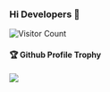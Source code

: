  ### Hi Developers 👋

<!-- [![YouTube Badge](https://img.shields.io/badge/YouTube-TheMadCollections-red)](https://www.youtube.com/channel/UCCbqu87N9_G9CpK0HUNl8aw)
[![Linkedin Badge](https://img.shields.io/badge/-Aman-blue?style=flat-square&logo=Linkedin&logoColor=white&link=https://www.linkedin.com/in/aman7sharma)](https://www.linkedin.com/in/aman7sharma)
[![Website Badge](https://img.shields.io/badge/WebSite-Aman-green)](https://aman-zomat1-app.herokuapp.com/)
[![Website Badge](https://img.shields.io/badge/StackOverflow-Aman-yellow)]()

I'm
Full Stack Web Developer
The crossover between design and programming has always been of interest to me, I've been lucky enough to work alongside some talented teams on a number of high profile websites. I have a wide range of skills that include back-end development using open source technologies (JavaScript, NodeJs, ExpressJs), design (working closely with designers), front-end development (ReactJs, HTML5, CSS3, Javascript, Responsive, BootStrap), Server Administrator(Netlify, Heroku, Aws),database(MongoDB,cassendra,Mysql), CI/CD(Docker, kubernetes)
 -->

![Visitor Count](https://profile-counter.glitch.me/Aman&Sharma/count.svg)

<div>
  <h4>🏆 Github Profile Trophy</h4>
  <a href="https://github.com/ryo-ma/github-profile-trophy">
    <img src="https://github-profile-trophy.vercel.app/?username=Aman7Sharma&column=7"/>
  </a>
</div>

<!-- Languages and Tools: 

<img alt="Bootstrap" src="https://img.shields.io/badge/bootstrap-%23563D7C.svg?style=flat-square&logo=bootstrap&logoColor=white"/> <img alt="JavaScript" src="https://img.shields.io/badge/javascript-%23ED8B00.svg?style=flat-square&logo=java&logoColor=white"/> <img alt="HTML5" src="https://img.shields.io/badge/html5-%23E34F26.svg?style=flat-square&logo=html5&logoColor=white"/> <img alt="CSS3" src="https://img.shields.io/badge/css3-%231572B6.svg?style=flat-square&logo=css3&logoColor=white"/> <img alt="ExpressJS" src="https://img.shields.io/badge/express.js-%2343853D.svg?style=flat-square&logo=node-dot-js&logoColor=white"/> <img alt="NodeJS" src="https://img.shields.io/badge/node.js-%2343853D.svg?style=flat-square&logo=node-dot-js&logoColor=white"/> <img alt="React" src="https://img.shields.io/badge/react-%2320232a.svg?style=flat-square&logo=react&logoColor=%2361DAFB"/> <img alt="MySQL" src="https://img.shields.io/badge/mysql-%2300f.svg?style=flat-square&logo=mysql&logoColor=white"/> <img alt="MongoDB" src ="https://img.shields.io/badge/MongoDB-%234ea94b.svg?style=flat-square&logo=mongodb&logoColor=white"/>

![](https://activity-graph.herokuapp.com/graph?username=Aman7Sharma&theme=react-dark&area=true)
<!--
**Aman7Sharma/Aman7Sharma** is a ✨ _special_ ✨ repository because its `README.md` (this file) appears on your GitHub profile.

Here are some ideas to get you started:

- 🔭 I’m currently working on ...
- 🌱 I’m currently learning ...
- 👯 I’m looking to collaborate on ...
- 🤔 I’m looking for help with ...
- 💬 Ask me about ...
- 📫 How to reach me: ...
- 😄 Pronouns: ...
- ⚡ Fun fact: .....


 -->
